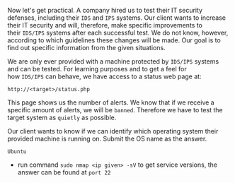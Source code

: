 Now let's get practical. A company hired us to test their IT security defenses, including their `IDS` and `IPS` systems. Our client wants to increase their IT security and will, therefore, make specific improvements to their `IDS/IPS` systems after each successful test. We do not know, however, according to which guidelines these changes will be made. Our goal is to find out specific information from the given situations.

We are only ever provided with a machine protected by `IDS/IPS` systems and can be tested. For learning purposes and to get a feel for how `IDS/IPS` can behave, we have access to a status web page at:

`http://<target>/status.php`

This page shows us the number of alerts. We know that if we receive a specific amount of alerts, we will be `banned`. Therefore we have to test the target system as `quietly` as possible.



Our client wants to know if we can identify which operating system their provided machine is running on. Submit the OS name as the answer.

`Ubuntu`
* run command `sudo nmap <ip given> -sV` to get service versions, the answer can be found at `port 22` 
